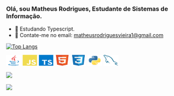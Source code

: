 ### Olá, sou Matheus Rodrigues, Estudante de Sistemas de Informação.

- 🌱 Estudando Typescript.
- 💬 Contate-me no email: matheusrodriguesvieira1@gmail.com

[![Top Langs](https://github-readme-stats.vercel.app/api/top-langs/?username=matheusrodrivi&hide=Jupyter%20Notebook&layout=compact)](https://github.com/matheusrodrivi/github-readme-stats)
  
 <div style="display: inline_block">
  <img align="center" alt="matheus-Js" height="30" width="40" src="https://raw.githubusercontent.com/devicons/devicon/master/icons/java/java-original.svg">
  <img align="center" alt="matheus-Js" height="30" width="40" src="https://raw.githubusercontent.com/devicons/devicon/master/icons/javascript/javascript-plain.svg">
  <img align="center" alt="matheus-Ts" height="30" width="40" src="https://raw.githubusercontent.com/devicons/devicon/master/icons/typescript/typescript-plain.svg">
  <img align="center" alt="matheus-HTML" height="30" width="40" src="https://raw.githubusercontent.com/devicons/devicon/master/icons/html5/html5-original.svg">
  <img align="center" alt="matheus-CSS" height="30" width="40" src="https://raw.githubusercontent.com/devicons/devicon/master/icons/css3/css3-original.svg">
  <img align="center" alt="matheus-Python" height="30" width="40" src="https://raw.githubusercontent.com/devicons/devicon/master/icons/python/python-original.svg">
  <img align="center" alt="matheus-Csharp" height="30" width="40" src="https://raw.githubusercontent.com/devicons/devicon/master/icons/mysql/mysql-plain.svg">
</div><br>

<div> 
  <a href="https://www.linkedin.com/in/matheusrodrivi/" target="_blank"><img src="https://img.shields.io/badge/LinkedIn-0077B5?style=for-the-badge&logo=linkedin&logoColor=white" target="_blank"></a>

<a href="mailto:matheusvieirarodrigues1@gmail.com" target="_blank"><img src="https://img.shields.io/badge/-Gmail-%23333?style=for-the-badge&logo=gmail&logoColor=white" target="_blank"></a>

